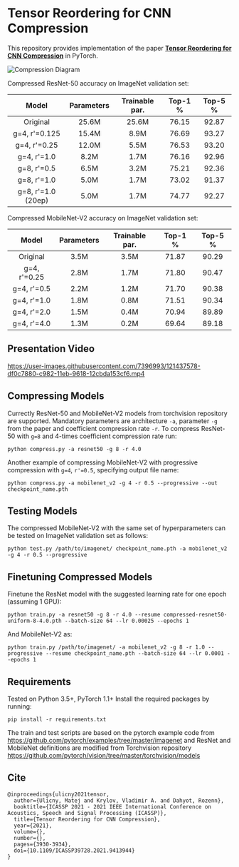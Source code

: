 # Tensor Reordering for CNN Compression

This repository provides implementation of the paper [**Tensor Reordering for CNN Compression**](https://arxiv.org/abs/2010.12110) in PyTorch.

![Compression Diagram](compression_diagram.png)

Compressed ResNet-50 accuracy on ImageNet validation set:

|  Model  | Parameters | Trainable par. | Top-1 % | Top-5 % |
| :-----: | :--------: | :------------: | :-----: | :-----: |
| Original | 25.6M | 25.6M | 76.15 | 92.87 |
| g=4, r'=0.125 | 15.4M | 8.9M | 76.69 | 93.27 |
| g=4, r'=0.25 | 12.0M | 5.5M | 76.53 | 93.20 |
| g=4, r'=1.0 | 8.2M | 1.7M | 76.16 | 92.96 |
| g=8, r'=0.5 | 6.5M | 3.2M | 75.21 | 92.36 |
| g=8, r'=1.0 | 5.0M | 1.7M | 73.02 | 91.37 |
| g=8, r'=1.0 (20ep) | 5.0M | 1.7M | 74.77 | 92.27 |

Compressed MobileNet-V2 accuracy on ImageNet validation set:

|  Model  | Parameters | Trainable par. | Top-1 % | Top-5 % |
| :-----: | :--------: | :------------: | :-----: | :-----: |
| Original | 3.5M | 3.5M | 71.87 | 90.29 |
| g=4, r'=0.25 | 2.8M | 1.7M | 71.80 | 90.47 |
| g=4, r'=0.5 | 2.2M | 1.2M | 71.70 | 90.38 |
| g=4, r'=1.0 | 1.8M | 0.8M | 71.51 | 90.34 |
| g=4, r'=2.0 | 1.5M | 0.4M | 70.94 | 89.89 |
| g=4, r'=4.0 | 1.3M | 0.2M | 69.64 | 89.18 |

## Presentation Video

https://user-images.githubusercontent.com/7396993/121437578-df0c7880-c982-11eb-9618-12cbda153cf6.mp4

## Compressing Models

Currectly ResNet-50 and MobileNet-V2 models from torchvision repository are supported. Mandatory parameters are architecture `-a`, parameter `-g` from the paper and coefficient compression rate `-r`. To compress ResNet-50 with `g=8` and 4-times coefficient compression rate run:
```
python compress.py -a resnet50 -g 8 -r 4.0
```
Another example of compressing MobileNet-V2 with progressive compression with `g=4`, `r'=0.5`, specifying output file name: 
```
python compress.py -a mobilenet_v2 -g 4 -r 0.5 --progressive --out checkpoint_name.pth
```

## Testing Models

The compressed MobileNet-V2 with the same set of hyperparameters can be tested on ImageNet validation set as follows:
```
python test.py /path/to/imagenet/ checkpoint_name.pth -a mobilenet_v2 -g 4 -r 0.5 --progressive
```

## Finetuning Compressed Models

Finetune the ResNet model with the suggested learning rate for one epoch (assuming 1 GPU):
```
python train.py -a resnet50 -g 8 -r 4.0 --resume compressed-resnet50-uniform-8-4.0.pth --batch-size 64 --lr 0.00025 --epochs 1
```
And MobileNet-V2 as:
```
python train.py /path/to/imagenet/ -a mobilenet_v2 -g 8 -r 1.0 --progressive --resume checkpoint_name.pth --batch-size 64 --lr 0.0001 --epochs 1
```

## Requirements

Tested on Python 3.5+, PyTorch 1.1+
Install the required packages by running:
```
pip install -r requirements.txt
```

The train and test scripts are based on the pytorch example code from https://github.com/pytorch/examples/tree/master/imagenet and ResNet and MobileNet definitions are modified from Torchvision repository https://github.com/pytorch/vision/tree/master/torchvision/models

## Cite
```
@inproceedings{ulicny2021tensor,
  author={Ulicny, Matej and Krylov, Vladimir A. and Dahyot, Rozenn},
  booktitle={ICASSP 2021 - 2021 IEEE International Conference on Acoustics, Speech and Signal Processing (ICASSP)}, 
  title={Tensor Reordering for CNN Compression}, 
  year={2021},
  volume={},
  number={},
  pages={3930-3934},
  doi={10.1109/ICASSP39728.2021.9413944}
}
```
